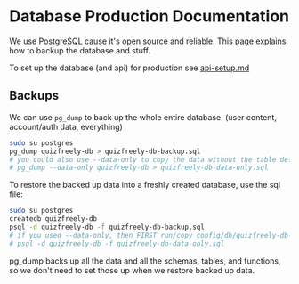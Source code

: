 # Database Production Documentation

We use PostgreSQL cause it's open source and reliable. This page explains how to backup the database and stuff.

To set up the database (and api) for production see [api-setup.md](./api-setup.md)

## Backups

We can use `pg_dump` to back up the whole entire database. (user content, account/auth data, everything)
```sh
sudo su postgres
pg_dump quizfreely-db > quizfreely-db-backup.sql
# you could also use --data-only to copy the data without the table definitions, functions, permissions, etc
# pg_dump --data-only quizfreely-db > quizfreely-db-data-only.sql
```

To restore the backed up data into a freshly created database, use the sql file:
```sh
sudo su postgres
createdb quizfreely-db
psql -d quizfreely-db -f quizfreely-db-backup.sql
# if you used --data-only, then FIRST run/copy config/db/quizfreely-db-setup.sql, then run:
# psql -d quizfreely-db -f quizfreely-db-data-only.sql
```

pg_dump backs up all the data and all the schemas, tables, and functions, so we don't need to set those up when we restore backed up data.
